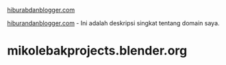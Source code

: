 <a href="www.hiburandanblogger.blogspot.com">hiburabdanblogger.com</a>

<a href="https://www.hiburandanblogger.blogspot.com" target="_blank">hiburandanblogger.com</a> - Ini adalah deskripsi singkat tentang domain saya.

# mikolebakprojects.blender.org
